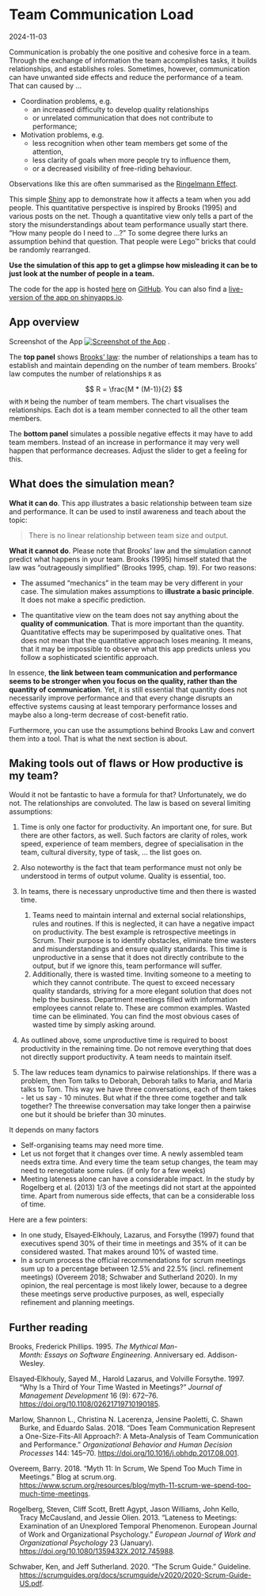 Team Communication Load
================
2024-11-03

<!-- README.md is generated from README.Rmd. Please edit that file. -->

Communication is probably the one positive and cohesive force in a team.
Through the exchange of information the team accomplishes tasks, it
builds relationships, and establishes roles. Sometimes, however,
communication can have unwanted side effects and reduce the performance
of a team. That can caused by …

- Coordination problems, e.g.
  - an increased difficulty to develop quality relationships
  - or unrelated communication that does not contribute to performance;
- Motivation problems, e.g.
  - less recognition when other team members get some of the attention,
  - less clarity of goals when more people try to influence them,
  - or a decreased visibility of free-riding behaviour.

Observations like this are often summarised as the [Ringelmann
Effect](https://en.wikipedia.org/wiki/Ringelmann_effect).

This simple [Shiny](https://shiny.rstudio.com/) app to demonstrate how
it affects a team when you add people. This quantitative perspective is
inspired by Brooks (1995) and various posts on the net. Though a
quantitative view only tells a part of the story the misunderstandings
about team performance usually start there. “How many people do I need
to …?” To some degree there lurks an assumption behind that question.
That people were Lego™ bricks that could be randomly rearranged.

**Use the simulation of this app to get a glimpse how misleading it can
be to just look at the number of people in a team.**

The code for the app is hosted
[here](https://github.com/SigurdJanson/CommunicationOverload) on
[GitHub](https://github.com). You can also find a [live-version of the
app on
shinyapps.io](https://js-rapps.shinyapps.io/communicationoverload/).

## App overview

Screenshot of the App [![Screenshot of the
App](./vignettes/img/TeamCommunication_Overview.png)](https://js-rapps.shinyapps.io/communicationoverload/)
.

The **top panel** shows [Brooks’
law](https://en.wikipedia.org/wiki/Brooks%27s_law): the number of
relationships a team has to establish and maintain depending on the
number of team members. Brooks’ law computes the number of relationships
`R` as

$$ R = \frac{M * (M-1)}{2} $$ with `M` being the number of team members.
The chart visualises the relationships. Each dot is a team member
connected to all the other team members.

The **bottom panel** simulates a possible negative effects it may have
to add team members. Instead of an increase in performance it may very
well happen that performance decreases. Adjust the slider to get a
feeling for this.

## What does the simulation mean?

**What it can do**. This app illustrates a basic relationship between
team size and performance. It can be used to instil awareness and teach
about the topic:

> There is no linear relationship between team size and output.

**What it cannot do**. Please note that Brooks’ law and the simulation
cannot predict what happens in your team. Brooks (1995) himself stated
that the law was “outrageously simplified” (Brooks 1995, chap. 19). For
two reasons:

- The assumed “mechanics” in the team may be very different in your
  case. The simulation makes assumptions to **illustrate a basic
  principle**. It does not make a specific prediction.

- The quantitative view on the team does not say anything about the
  **quality of communication**. That is more important than the
  quantity. Quantitative effects may be superimposed by qualitative
  ones. That does not mean that the quantitative approach loses meaning.
  It means, that it may be impossible to observe what this app predicts
  unless you follow a sophisticated scientific approach.

In essence, **the link between team communication and performance seems
to be stronger when you focus on the quality, rather than the quantity
of communication**. Yet, it is still essential that quantity does not
necessarily improve performance and that every change disrupts an
effective systems causing at least temporary performance losses and
maybe also a long-term decrease of cost-benefit ratio.

Furthermore, you can use the assumptions behind Brooks Law and convert
them into a tool. That is what the next section is about.

## Making tools out of flaws or How productive is my team?

Would it not be fantastic to have a formula for that? Unfortunately, we
do not. The relationships are convoluted. The law is based on several
limiting assumptions:

1.  Time is only one factor for productivity. An important one, for
    sure. But there are other factors, as well. Such factors are clarity
    of roles, work speed, experience of team members, degree of
    specialisation in the team, cultural diversity, type of task, … the
    list goes on.

2.  Also noteworthy is the fact that team performance must not only be
    understood in terms of output volume. Quality is essential, too.

3.  In teams, there is necessary unproductive time and then there is
    wasted time.

    1.  Teams need to maintain internal and external social
        relationships, rules and routines. If this is neglected, it can
        have a negative impact on productivity. The best example is
        retrospective meetings in Scrum. Their purpose is to identify
        obstacles, eliminate time wasters and misunderstandings and
        ensure quality standards. This time is unproductive in a sense
        that it does not directly contribute to the output, but if we
        ignore this, team performance will suffer.
    2.  Additionally, there is wasted time. Inviting someone to a
        meeting to which they cannot contribute. The quest to exceed
        necessary quality standards, striving for a more elegant
        solution that does not help the business. Department meetings
        filled with information employees cannot relate to. These are
        common examples. Wasted time can be eliminated. You can find the
        most obvious cases of wasted time by simply asking around.

4.  As outlined above, some unproductive time is required to boost
    productivity in the remaining time. Do not remove everything that
    does not directly support productivity. A team needs to maintain
    itself.

5.  The law reduces team dynamics to pairwise relationships. If there
    was a problem, then Tom talks to Deborah, Deborah talks to Maria,
    and Maria talks to Tom. This way we have three conversations, each
    of them takes - let us say - 10 minutes. But what if the three come
    together and talk together? The threewise conversation may take
    longer then a pairwise one but it should be briefer than 30 minutes.

It depends on many factors

- Self-organising teams may need more time.
- Let us not forget that it changes over time. A newly assembled team
  needs extra time. And every time the team setup changes, the team may
  need to renegotiate some rules. (if only for a few weeks)
- Meeting lateness alone can have a considerable impact. In the study by
  Rogelberg et al. (2013) 1/3 of the meetings did not start at the
  appointed time. Apart from numerous side effects, that can be a
  considerable loss of time.

Here are a few pointers:

- In one study, Elsayed‐Elkhouly, Lazarus, and Forsythe (1997) found
  that executives spend 30% of their time in meetings and 35% of it can
  be considered wasted. That makes around 10% of wasted time.
- In a scrum process the official recommendations for scrum meetings sum
  up to a percentage between 12.5% and 22.5% (incl. refinement meetings)
  (Overeem 2018; Schwaber and Sutherland 2020). In my opinion, the real
  percentage is most likely lower, because to a degree these meetings
  serve productive purposes, as well, especially refinement and planning
  meetings.

## Further reading

<div id="refs" class="references csl-bib-body hanging-indent">

<div id="ref-Brooks1995" class="csl-entry">

Brooks, Frederick Phillips. 1995.
*The Mythical Man-Month: Essays on Software Engineering*.
Anniversary ed. Addison-Wesley.

</div>

<div id="ref-Elsayed-Elkhouly1997" class="csl-entry">

Elsayed‐Elkhouly, Sayed M., Harold Lazarus, and Volville Forsythe. 1997.
“Why Is a Third of Your Time Wasted in Meetings?” *Journal of Management
Development* 16 (9): 672–76.
<https://doi.org/10.1108/02621719710190185>.

</div>

<div id="ref-Marlow2018" class="csl-entry">

Marlow, Shannon L., Christina N. Lacerenza, Jensine Paoletti, C. Shawn
Burke, and Eduardo Salas. 2018. “Does Team Communication Represent a
One-Size-Fits-All Approach?: A Meta-Analysis of Team Communication and
Performance.” *Organizational Behavior and Human Decision Processes*
144: 145–70. <https://doi.org/10.1016/j.obhdp.2017.08.001>.

</div>

<div id="ref-Overeem2018" class="csl-entry">

Overeem, Barry. 2018. “Myth 11: In Scrum, We Spend Too Much Time in
Meetings.” Blog at scrum.org.
<https://www.scrum.org/resources/blog/myth-11-scrum-we-spend-too-much-time-meetings>.

</div>

<div id="ref-Rogelberg2013" class="csl-entry">

Rogelberg, Steven, Cliff Scott, Brett Agypt, Jason Williams, John Kello,
Tracy McCausland, and Jessie Olien. 2013. “Lateness to Meetings:
Examination of an Unexplored Temporal Phenomenon. European Journal of
Work and Organizational Psychology.” *European Journal of Work and
Organizational Psychology* 23 (January).
<https://doi.org/10.1080/1359432X.2012.745988>.

</div>

<div id="ref-Schwaber2020" class="csl-entry">

Schwaber, Ken, and Jeff Sutherland. 2020. “The Scrum Guide.” Guideline.
<https://scrumguides.org/docs/scrumguide/v2020/2020-Scrum-Guide-US.pdf>.

</div>

</div>
